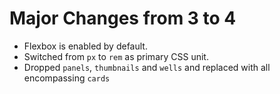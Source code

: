 # Major Changes from 3 to 4

- Flexbox is enabled by default.
- Switched from `px` to `rem` as primary CSS unit.
- Dropped `panels`, `thumbnails` and `wells` and replaced with all encompassing `cards`
